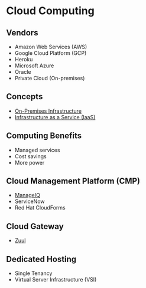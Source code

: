 # Cloud Computing

<!--
https://linkedin.com/learning/paths/understanding-cloud-fundamentals
https://linkedin.com/learning/paths/build-your-knowledge-of-cloud-administration
https://linkedin.com/learning/paths/become-a-cloud-developer

https://github.com/madebygps/self-taught-guide-to-cloud-computing
-->

## Vendors

- Amazon Web Services (AWS)
- Google Cloud Platform (GCP)
- Heroku
- Microsoft Azure
- Oracle
- Private Cloud (On-premises)

## Concepts

- [On-Premises Infrastructure](/on-prem.md)
- [Infrastructure as a Service (IaaS)](/iaas.md)

## Computing Benefits

- Managed services
- Cost savings
- More power

## Cloud Management Platform (CMP)

- [ManageIQ](/manageiq.md)
- ServiceNow
- Red Hat CloudForms

## Cloud Gateway

- [Zuul](https://github.com/Netflix/zuul)

## Dedicated Hosting

- Single Tenancy
- Virtual Server Infrastructure (VSI)
